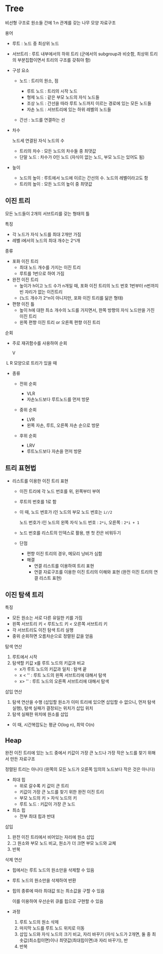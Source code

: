 # Tree

비선형 구조로 원소들 간에 1:n 관계를 갖는 나무 모양 자료구조

용어

- 루트 : 노드 중 최상위 노드
- 서브트리 : 루트 내부에서의 하위 트리 (군에서의 subgroup과 비슷함, 최상위 트리의 부분집합이면서 트리의 구조를 갖춰야 함)

- 구성 요소 

  - 노드 : 트리의 원소, 점
    - 루트 노드 : 트리의 시작 노드
    - 형제 노드 : 같은 부모 노드의 자식 노드들
    - 조상 노드 : 간선을 따라 루트 노드까지 이르는 경로에 있는 모든 노드들
    - 자손 노드 : 서브트리에 있는 하위 레벨의 노드들

  - 간선 : 노드를 연결하는 선

- 차수

  노드세 연결된 자식 노드의 수

  - 트리의 차수 : 모든 노드의 차수들 중 최댓값
  - 단말 노드 : 차수가 0인 노드 (자식이 없는 노드, 부모 노드는 있어도 됨)

- 높이

  - 노드의 높이 : 루트에서 노드에 이르는 간선의 수. 노드의 레벨이라고도 함
  - 트리의 높이 : 모든 노드의 높이 중 최댓값



## 이진 트리

모든 노드들이 2개의 서브트리를 갖는 형태의 틀

특징

- 각 노드가 자식 노드를 최대 2개만 가짐
- 레벨 i에서의 노드의 최대 개수는 2^i개

종류

- 포화 이진 트리
  - 최대 노드 개수를 가지는 이진 트리
  - 루트를 1번으로 하여 가짐
- 완전 이진 트리
  - 높이가 h이고 노드 수가 n개일 때, 포화 이진 트리의 노드 번호 1번부터 n번까지 빈 자리가 없는 이진트리
  - (노드 개수가 2^n이 아니지만, 포화 이진 트리를 닮은 형태)
- 편향 이진 틀
  - 높이 h에 대한 최소 개수의 노드를 가지면서, 한쪽 방향의 자식 노드만을 가진 이진 트리
  - 왼쪽 편향 이진 트리 or 오른쪽 편향 이진 트리

순회

- 주로 재귀함수를 사용하여 순회

  V

​	L  R		모양으로 트리가 있을 때

- 종류

  - 전위 순회
    - VLR
    - 자손노드보다 루트노드를 먼저 방문 

  - 중위 순회
    - LVR
    - 왼쪽 자손, 루트, 오른쪽 자손 순으로 방문

  - 후위 순회
    - LRV
    - 루트노드보다 자손을 먼저 방문

## 트리 표현법

- 리스트를 이용한 이진 트리 표현

  - 이진 트리에 각 노드 번호를 위, 왼쪽부터 부여

  - 루트의 번호를 1로 함

  - 이 때, 노드 번호가 i인 노드의 부모 노드 번호는 `i//2`

    노드 번호가 i인 노드의 왼쪽 자식 노드 번호 : `2*i`, 오른쪽 : `2*i + 1`

  - 노드 번호를 리스트의 인덱스로 활용, 맨 첫 칸은 비워두기

  - 단점
    - 편향 이진 트리의 경우, 메모리 낭비가 심함
    - 해결
      -  연결 리스트를 이용하여 트리 표현
      - 연결 자료구조를 이용한 이진 트리의 이해와 표현 (완전 이진 트리의 연결 리스트 표현)

## 이진 탐색 트리

특징

- 모든 원소는 서로 다른 유일한 키를 가짐
- 왼쪽 서브트리 키 < 루트노드 키 < 오른쪽 서브트리 키
- 각 서브트리도 이진 탐색 트리 실행
- 중위 순회하면 오름차순으로 정렬된 값을 얻음

탐색 연산

1. 루트에서 시작
2. 탐색할 키값 x를 루트 노드의 키값과 비교 
   - x가 루트 노드의 키값과 일치 : 탐색 끝
   - x <    ''  : 루트 노드의 왼쪽 서브트리에 대해서 탐색
   - x>     ''  : 루트 노드의 오른쪽 서브트리에 대해서 탐색

삽입 연산

1. 탐색 연산을 수행 (삽입할 원소가 이미 트리에 있으면 삽입할 수 없으니, 먼저 탐색 실행), 탐색 실패가 결정되는 위치가 삽입 위치
2. 탐색 실패한 위치에 원소를 삽입

- 이 때, 시간복잡도는 평균 O(log n), 최악 O(n)



## Heap

완전 이진 트리에 있는 노드 중에서 키값이 가장 큰 노드나 가장 작은 노드를 찾기 위해서 만든 자료구조

정렬된 트리는 아니다 (왼쪽의 모든 노드가 오른쪽 임의의 노드보다 작은 것은 아니다)

- 최대 힙
  - 위로 갈수록 키 값이 큰 트리
  - 키값이 가장 큰 노드를 찾기 위한 완전 이진 트리
  - 부모 노드의 키 > 자식 노드의 키
  - 루트 노드 : 키값이 가장 큰 노드
- 최소 힙
  - 전부 최대 힙과 반대

삽입

1. 완전 이진 트리에서 비어있는 자리에 원소 삽입
2. 그 원소와 부모 노드 비교,  원소가 더 크면 부모 노드와 교체
3. 반복

삭제 연산

- 힙에서는 루트 노드의 원소만을 삭제할 수 있음

- 루트 노드의 원소만을 삭제하여 반환

- 힙의 종류에 따라 최대값 또는 최소값을 구할 수 있음

  이를 이용하여 우선순위 큐를 힙으로 구현할 수 있음

- 과정

  1. 루트 노드의 원소 삭제
  2. 마지막 노드를 루트 노드 위치로 이동
  3. 삽입 노드와 자식 노드의 크기 비교, 자리 바꾸기 (자식 노드가 2개면, 둘 중 최솟값(최소힙이면)이나 최댓값(최대힙이면)과 자리 바꾸기), 반
  4. 반복